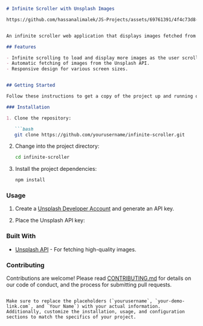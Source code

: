 ```markdown
# Infinite Scroller with Unsplash Images

https://github.com/hassanalimalek/JS-Projects/assets/69761391/4f4c73d8-8ade-40b0-aaf7-e0864a487520


An infinite scroller web application that displays images fetched from [Unsplash](https://unsplash.com/). Users can scroll down to load more images endlessly.

## Features

- Infinite scrolling to load and display more images as the user scrolls down.
- Automatic fetching of images from the Unsplash API.
- Responsive design for various screen sizes.


## Getting Started

Follow these instructions to get a copy of the project up and running on your local machine for development and testing purposes.

### Installation

1. Clone the repository:

   ```bash
   git clone https://github.com/yourusername/infinite-scroller.git
   ```

2. Change into the project directory:

   ```bash
   cd infinite-scroller
   ```

3. Install the project dependencies:

   ```bash
   npm install
   ```

### Usage

1. Create a [Unsplash Developer Account](https://unsplash.com/developers) and generate an API key.

2. Place the Unsplash API key:


### Built With

- [Unsplash API](https://unsplash.com/developers) - For fetching high-quality images.

### Contributing

Contributions are welcome! Please read [CONTRIBUTING.md](CONTRIBUTING.md) for details on our code of conduct, and the process for submitting pull requests.

```

Make sure to replace the placeholders (`yourusername`, `your-demo-link.com`, and `Your Name`) with your actual information. Additionally, customize the installation, usage, and configuration sections to match the specifics of your project.
